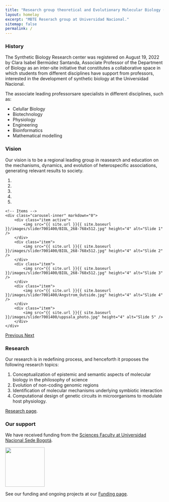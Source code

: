 ```yaml
---
title: "Research group theoretical and Evolutionary Molecular Biology (BMTE) - Home"
layout: homelay
excerpt: "MBTE Reserach group at Universidad Nacional."
sitemap: false
permalink: /
---
```


### History
The Synthetic Biology Research center was registered on August 19, 2022 by Clara Isabel Bermúdez Santanda, Associate Professor of the Department of Biology as an inter-site initiative that constitutes a collaborative space in which students from different disciplines have support from professors, interested in the development of synthetic biology at the Universidad Nacional.

The associate leading professorsare specialists in different disciplines, such as:
* Celullar Biology
* Biotechnology
* Physiology
* Engineering
* Bioinformatics
* Mathematical modelling

### Vision
Our vision is to be a regional leading group in reasearch and education on the mechanisms, dynamics, and evolution of heterospecific associations, generating relevant results to society. 

<div markdown="0" id="carousel" class="carousel slide" data-ride="carousel" data-interval="4000" data-pause="hover" >
    <!-- Menu -->
    <ol class="carousel-indicators">
        <li data-target="#carousel" data-slide-to="0" class="active"></li>
        <li data-target="#carousel" data-slide-to="1"></li>
        <li data-target="#carousel" data-slide-to="2"></li>
        <li data-target="#carousel" data-slide-to="3"></li>
        <li data-target="#carousel" data-slide-to="4"></li>
    </ol>
 
    <!-- Items -->
    <div class="carousel-inner" markdown="0">
        <div class="item active">
            <img src="{{ site.url }}{{ site.baseurl }}/images/slider7001400/BIOL_268-768x512.jpg" height="4" alt="Slide 1" />
        </div>
        <div class="item">
            <img src="{{ site.url }}{{ site.baseurl }}/images/slider7001400/BIOL_268-768x512.jpg" height="4" alt="Slide 2" />
        </div> 
        <div class="item">
            <img src="{{ site.url }}{{ site.baseurl }}/images/slider7001400/BIOL_268-768x512.jpg" height="4" alt="Slide 3" />
        </div>  
        <div class="item">
            <img src="{{ site.url }}{{ site.baseurl }}/images/slider7001400/Angstrom_Outside.jpg" height="4" alt="Slide 4" />
        </div>
        <div class="item">
            <img src="{{ site.url }}{{ site.baseurl }}/images/slider7001400/uppsala_photo.jpg" height="4" alt="Slide 5" />
        </div>          
    </div>
  <a class="left carousel-control" href="#carousel" role="button" data-slide="prev">
    <span class="glyphicon glyphicon-chevron-left" aria-hidden="true"></span>
    <span class="sr-only">Previous</span>
  </a>
  <a class="right carousel-control" href="#carousel" role="button" data-slide="next">
    <span class="glyphicon glyphicon-chevron-right" aria-hidden="true"></span>
    <span class="sr-only">Next</span>
  </a>
</div>


### Research
Our research is in redefining process, and henceforth it proposes the following research topics:
1. Conceptualization of epistemic and semantic aspects of molecular biology in the philosophy of science
2. Evolution of non-coding genomic regions
3. Identification of molecular mechanisms underlying symbiotic interaction
4. Computational design of genetic circuits in microorganisms to modulate host physiology. 
<!--TODO: Modify research page-->
 [Research page](research).


### Our support
We have received funding from the [Sciences Faculty at Universidad Nacional Sede Bogotá](https://unal.edu.co/).

<div class="row">

<div class="col-sm-3 clearfix vcenter">
<img src="{{ site.url }}{{ site.baseurl }}/images/logopic/unal-logo.webp" style="width: 125px">

<!-- 
</div>

<div class="col-sm-3 clearfix vcenter">
<img src="{{ site.url }}{{ site.baseurl }}/images/logopic/KAW_Logotype_Large.png" style="width: 125px">

</div>

<div class="col-sm-3 clearfix vcenter">
<img src="{{ site.url }}{{ site.baseurl }}/images/logopic/svart_fyrkant_eng.png" style="width: 120px">

</div>

<div class="col-sm-2 clearfix vcenter">
<img src="{{ site.url }}{{ site.baseurl }}/images/logopic/ssf_gb_rgb-300x247.png" style="width: 124px">

</div>

</div>
-->
See our funding and ongoing projects at our [Funding page](funding).
